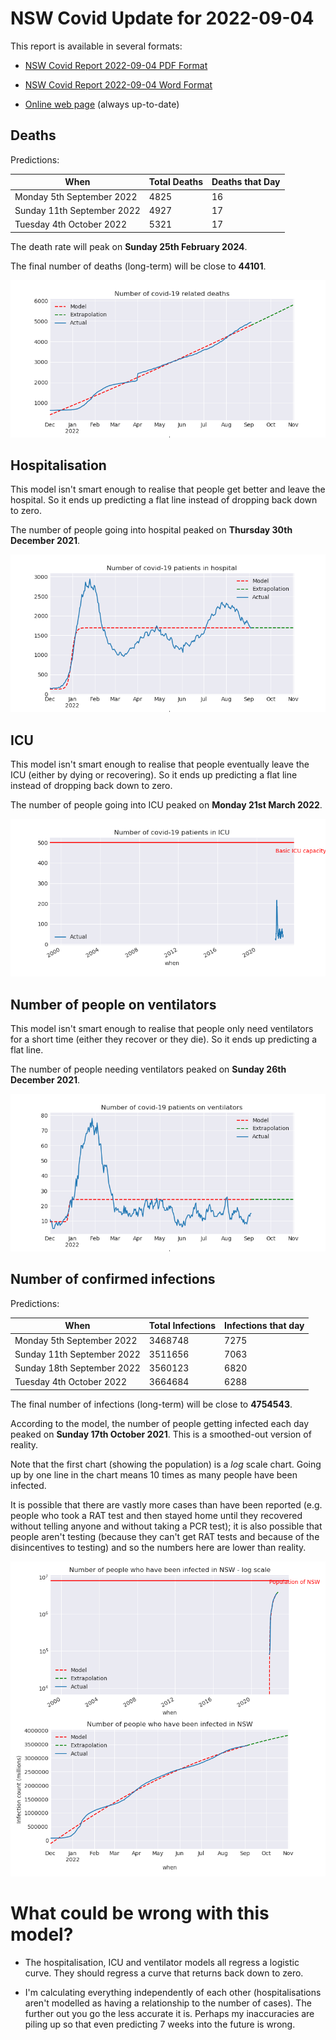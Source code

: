 # NSW Covid Update for 2022-09-04

This report is available in several formats:

- [NSW Covid Report 2022-09-04 PDF Format](https://github.com/solresol/yet-another-pandemic-prediction/raw/main/output/2022-09-04/nsw-covid-report-2022-09-04.pdf)

- [NSW Covid Report 2022-09-04 Word Format](https://github.com/solresol/yet-another-pandemic-prediction/raw/main/output/2022-09-04/nsw-covid-report-2022-09-04.docx)

- [Online web page](https://github.com/solresol/yet-another-pandemic-prediction/tree/main/output/README.md) (always up-to-date)

## Deaths

Predictions:

| When | Total Deaths | Deaths that Day |
| ---- | ------------ | --------------- |
| Monday 5th September 2022 | 4825 | 16 |
| Sunday 11th September 2022 | 4927 | 17 |
| Tuesday 4th October 2022 | 5321 | 17 |

The death rate will peak on **Sunday 25th February 2024**.

The final number of deaths (long-term) will
be close to **44101**.

![](2022-09-04/deaths.png)



## Hospitalisation

This model isn't smart enough to realise that people get better and leave the hospital.
So it ends up predicting a flat line instead of dropping back down to zero.

The number of people going into hospital peaked on **Thursday 30th December 2021**.

![](2022-09-04/hospitalisation.png)

## ICU

This model isn't smart enough to realise that people eventually leave the ICU
(either by dying or recovering).
So it ends up predicting a flat line instead of dropping back down to zero.

The number of people going into ICU peaked on **Monday 21st March 2022**.

![](2022-09-04/icu.png)

## Number of people on ventilators

This model isn't smart enough to realise that people only need ventilators for
a short time (either they recover or they die). So it ends up predicting a flat line.

The number of people needing ventilators peaked on **Sunday 26th December 2021**.

![](2022-09-04/ventilators.png)

## Number of confirmed infections

Predictions:

| When | Total Infections | Infections that day |
| ---- | ------------ | --------------- |
| Monday 5th September 2022 | 3468748 | 7275 |
| Sunday 11th September 2022 | 3511656 | 7063 |
| Sunday 18th September 2022 | 3560123 | 6820 |
| Tuesday 4th October 2022 | 3664684 | 6288 |

The final number of infections (long-term) will
be close to **4754543**.


According to the model, the number of people getting infected each day peaked on **Sunday 17th October 2021**. This is a smoothed-out version of reality.

Note that the first chart (showing the population) is a *log* scale chart. Going up by one line in the chart means 10 times as many people have been infected. 

It is possible that there are vastly more cases than have been
reported (e.g. people who took a RAT test and then stayed home until
they recovered without telling anyone and without taking a PCR test);
it is also possible that people aren't testing (because they can't get
RAT tests and because of the disincentives to testing) and so the
numbers here are lower than reality.


![](2022-09-04/infection.png)



# What could be wrong with this model?

- The hospitalisation, ICU and ventilator models all regress a logistic curve. They
should regress a curve that returns back down to zero.

- I'm calculating everything independently of each other (hospitalisations aren't modelled as having a relationship to the number of cases). The further out you go the less accurate it is. Perhaps my inaccuracies are piling up so that even predicting 7 weeks into the future is wrong.

